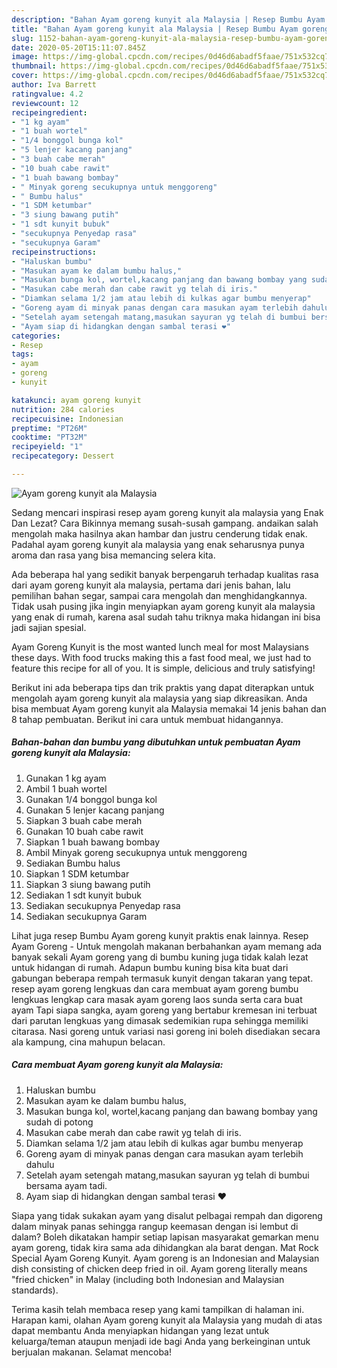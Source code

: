 ```yaml
---
description: "Bahan Ayam goreng kunyit ala Malaysia | Resep Bumbu Ayam goreng kunyit ala Malaysia Yang Mudah Dan Praktis"
title: "Bahan Ayam goreng kunyit ala Malaysia | Resep Bumbu Ayam goreng kunyit ala Malaysia Yang Mudah Dan Praktis"
slug: 1152-bahan-ayam-goreng-kunyit-ala-malaysia-resep-bumbu-ayam-goreng-kunyit-ala-malaysia-yang-mudah-dan-praktis
date: 2020-05-20T15:11:07.845Z
image: https://img-global.cpcdn.com/recipes/0d46d6abadf5faae/751x532cq70/ayam-goreng-kunyit-ala-malaysia-foto-resep-utama.jpg
thumbnail: https://img-global.cpcdn.com/recipes/0d46d6abadf5faae/751x532cq70/ayam-goreng-kunyit-ala-malaysia-foto-resep-utama.jpg
cover: https://img-global.cpcdn.com/recipes/0d46d6abadf5faae/751x532cq70/ayam-goreng-kunyit-ala-malaysia-foto-resep-utama.jpg
author: Iva Barrett
ratingvalue: 4.2
reviewcount: 12
recipeingredient:
- "1 kg ayam"
- "1 buah wortel"
- "1/4 bonggol bunga kol"
- "5 lenjer kacang panjang"
- "3 buah cabe merah"
- "10 buah cabe rawit"
- "1 buah bawang bombay"
- " Minyak goreng secukupnya untuk menggoreng"
- " Bumbu halus"
- "1 SDM ketumbar"
- "3 siung bawang putih"
- "1 sdt kunyit bubuk"
- "secukupnya Penyedap rasa"
- "secukupnya Garam"
recipeinstructions:
- "Haluskan bumbu"
- "Masukan ayam ke dalam bumbu halus,"
- "Masukan bunga kol, wortel,kacang panjang dan bawang bombay yang sudah di potong"
- "Masukan cabe merah dan cabe rawit yg telah di iris."
- "Diamkan selama 1/2 jam atau lebih di kulkas agar bumbu menyerap"
- "Goreng ayam di minyak panas dengan cara masukan ayam terlebih dahulu"
- "Setelah ayam setengah matang,masukan sayuran yg telah di bumbui bersama ayam tadi."
- "Ayam siap di hidangkan dengan sambal terasi ❤️"
categories:
- Resep
tags:
- ayam
- goreng
- kunyit

katakunci: ayam goreng kunyit 
nutrition: 284 calories
recipecuisine: Indonesian
preptime: "PT26M"
cooktime: "PT32M"
recipeyield: "1"
recipecategory: Dessert

---
```



![Ayam goreng kunyit ala Malaysia](https://img-global.cpcdn.com/recipes/0d46d6abadf5faae/751x532cq70/ayam-goreng-kunyit-ala-malaysia-foto-resep-utama.jpg)

Sedang mencari inspirasi resep ayam goreng kunyit ala malaysia yang Enak Dan Lezat? Cara Bikinnya memang susah-susah gampang. andaikan salah mengolah maka hasilnya akan hambar dan justru cenderung tidak enak. Padahal ayam goreng kunyit ala malaysia yang enak seharusnya punya aroma dan rasa yang bisa memancing selera kita.

Ada beberapa hal yang sedikit banyak berpengaruh terhadap kualitas rasa dari ayam goreng kunyit ala malaysia, pertama dari jenis bahan, lalu pemilihan bahan segar, sampai cara mengolah dan menghidangkannya. Tidak usah pusing jika ingin menyiapkan ayam goreng kunyit ala malaysia yang enak di rumah, karena asal sudah tahu triknya maka hidangan ini bisa jadi sajian spesial.

Ayam Goreng Kunyit is the most wanted lunch meal for most Malaysians these days. With food trucks making this a fast food meal, we just had to feature this recipe for all of you. It is simple, delicious and truly satisfying!


Berikut ini ada beberapa tips dan trik praktis yang dapat diterapkan untuk mengolah ayam goreng kunyit ala malaysia yang siap dikreasikan. Anda bisa membuat Ayam goreng kunyit ala Malaysia memakai 14 jenis bahan dan 8 tahap pembuatan. Berikut ini cara untuk membuat hidangannya.

<!--inarticleads1-->

##### Bahan-bahan dan bumbu yang dibutuhkan untuk pembuatan Ayam goreng kunyit ala Malaysia:

1. Gunakan 1 kg ayam
1. Ambil 1 buah wortel
1. Gunakan 1/4 bonggol bunga kol
1. Gunakan 5 lenjer kacang panjang
1. Siapkan 3 buah cabe merah
1. Gunakan 10 buah cabe rawit
1. Siapkan 1 buah bawang bombay
1. Ambil  Minyak goreng secukupnya untuk menggoreng
1. Sediakan  Bumbu halus
1. Siapkan 1 SDM ketumbar
1. Siapkan 3 siung bawang putih
1. Sediakan 1 sdt kunyit bubuk
1. Sediakan secukupnya Penyedap rasa
1. Sediakan secukupnya Garam


Lihat juga resep Bumbu Ayam goreng kunyit praktis enak lainnya. Resep Ayam Goreng - Untuk mengolah makanan berbahankan ayam memang ada banyak sekali Ayam goreng yang di bumbu kuning juga tidak kalah lezat untuk hidangan di rumah. Adapun bumbu kuning bisa kita buat dari gabungan beberapa rempah termasuk kunyit dengan takaran yang tepat. resep ayam goreng lengkuas dan cara membuat ayam goreng bumbu lengkuas lengkap cara masak ayam goreng laos sunda serta cara buat ayam Tapi siapa sangka, ayam goreng yang bertabur kremesan ini terbuat dari parutan lengkuas yang dimasak sedemikian rupa sehingga memiliki citarasa. Nasi goreng untuk variasi nasi goreng ini boleh disediakan secara ala kampung, cina mahupun belacan. 

<!--inarticleads2-->

##### Cara membuat Ayam goreng kunyit ala Malaysia:

1. Haluskan bumbu
1. Masukan ayam ke dalam bumbu halus,
1. Masukan bunga kol, wortel,kacang panjang dan bawang bombay yang sudah di potong
1. Masukan cabe merah dan cabe rawit yg telah di iris.
1. Diamkan selama 1/2 jam atau lebih di kulkas agar bumbu menyerap
1. Goreng ayam di minyak panas dengan cara masukan ayam terlebih dahulu
1. Setelah ayam setengah matang,masukan sayuran yg telah di bumbui bersama ayam tadi.
1. Ayam siap di hidangkan dengan sambal terasi ❤️


Siapa yang tidak sukakan ayam yang disalut pelbagai rempah dan digoreng dalam minyak panas sehingga rangup keemasan dengan isi lembut di dalam? Boleh dikatakan hampir setiap lapisan masyarakat gemarkan menu ayam goreng, tidak kira sama ada dihidangkan ala barat dengan. Mat Rock Special Ayam Goreng Kunyit. Ayam goreng is an Indonesian and Malaysian dish consisting of chicken deep fried in oil. Ayam goreng literally means &#34;fried chicken&#34; in Malay (including both Indonesian and Malaysian standards). 

Terima kasih telah membaca resep yang kami tampilkan di halaman ini. Harapan kami, olahan Ayam goreng kunyit ala Malaysia yang mudah di atas dapat membantu Anda menyiapkan hidangan yang lezat untuk keluarga/teman ataupun menjadi ide bagi Anda yang berkeinginan untuk berjualan makanan. Selamat mencoba!
